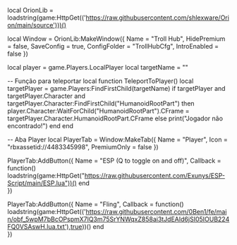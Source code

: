 local OrionLib = loadstring(game:HttpGet(('https://raw.githubusercontent.com/shlexware/Orion/main/source')))()

local Window = OrionLib:MakeWindow({
    Name = "Troll Hub", 
    HidePremium = false, 
    SaveConfig = true, 
    ConfigFolder = "TrollHubCfg", 
    IntroEnabled = false
})

local player = game.Players.LocalPlayer
local targetName = ""

-- Função para teleportar
local function TeleportToPlayer()
    local targetPlayer = game.Players:FindFirstChild(targetName)
    if targetPlayer and targetPlayer.Character and targetPlayer.Character:FindFirstChild("HumanoidRootPart") then
        player.Character:WaitForChild("HumanoidRootPart").CFrame = targetPlayer.Character.HumanoidRootPart.CFrame
    else
        print("Jogador não encontrado!")
    end
end

-- Aba Player
local PlayerTab = Window:MakeTab({
    Name = "Player",
    Icon = "rbxassetid://4483345998",
    PremiumOnly = false
})

PlayerTab:AddButton({
	Name = "ESP (Q to toggle on and off)",
	Callback = function()
      	loadstring(game:HttpGet("https://raw.githubusercontent.com/Exunys/ESP-Script/main/ESP.lua"))()
  	end    
})


PlayerTab:AddButton({
	Name = "Fling",
	Callback = function()
	    loadstring(game:HttpGet(('https://raw.githubusercontent.com/0Ben1/fe/main/obf_5wpM7bBcOPspmX7lQ3m75SrYNWqxZ858ai3tJdEAId6jSI05IOUB224FQ0VSAswH.lua.txt'),true))()
  	end    
})
